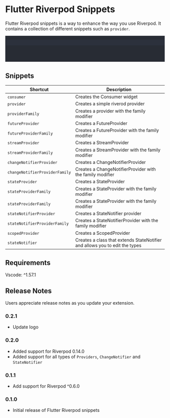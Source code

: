 # Flutter Riverpod Snippets

Flutter Riverpod snippets is a way to enhance the way you use Riverpod. It contains a collection of different
snippets such as `provider`.

![greetingProviderGif](gifs/greetingProvider.gif)

## Snippets

| Shortcut                       | Description                                                                  |
| ------------------------------ | ---------------------------------------------------------------------------- |
| `consumer`                     | Creates the Consumer widget                                                  |
| `provider`                     | Creates a simple riverod provider                                            |
| `providerFamily`               | Creates a provider with the family modifier                                  |
| `futureProvider`               | Creates a FutureProvider                                                    |
| `futureProviderFamily`         | Creates a FutureProvider with the family modifier                           |
| `streamProvider`               | Creates a StreamProvider                                                    |
| `streamProviderFamily`         | Creates a StreamProvider with the family modifier                           |
| `changeNotifierProvider`       | Creates a ChangeNotifierProvider                                           |
| `changeNotifierProviderFamily` | Creates a ChangeNotifierProvider with the family modifier                  |
| `stateProvider`                | Creates a StateProvider                                                     |
| `stateProviderFamily`          | Creates a StateProvider with the family modifier                            |
| `stateProviderFamily`          | Creates a StateProvider with the family modifier                            |
| `stateNotifierProvider`        | Creates a StateNotifier provider                                            |
| `stateNotifierProviderFamily`  | Creates a StateNotifierProvider with the family modifier                   |
| `scopedProvider`               | Creates a ScopedProvider                                                    |
| `stateNotifier`                | Creates a class that extends StateNotifier and allows you to edit the types |


## Requirements

Vscode: ^1.57.1

## Release Notes

Users appreciate release notes as you update your extension.

### 0.2.1

- Update logo

### 0.2.0

- Added support for Riverpod 0.14.0
- Added support for all types of `Providers`, `ChangeNotifier` and `StateNotifier`


### 0.1.1

- Add support for Riverpod ^0.6.0

### 0.1.0

- Initial release of Flutter Riverpod snippets